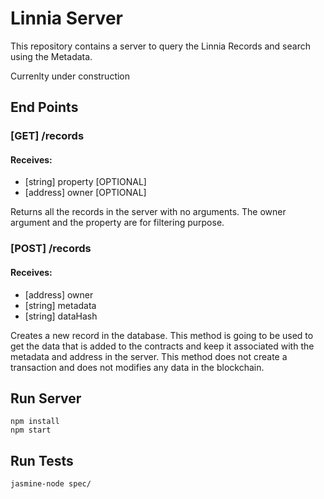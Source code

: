 # Linnia Server

This repository contains a server to query the Linnia Records and search using the Metadata.

Currenlty under construction



## End Points

### [GET] /records

#### Receives:

- [string] property [OPTIONAL]
- [address] owner  [OPTIONAL]

Returns all the records in the server with no arguments. The owner argument and the property are for filtering purpose.



### [POST] /records

#### Receives: 

 - [address] owner
 - [string] metadata
 - [string] dataHash

Creates a new record in the database. This method is going to be used to get the data that is added to the contracts and keep it associated with the metadata and address in the server. This method does not create a transaction and does not modifies any data in the blockchain.



## Run Server

```
npm install
npm start
```



## Run Tests

```
jasmine-node spec/
```

